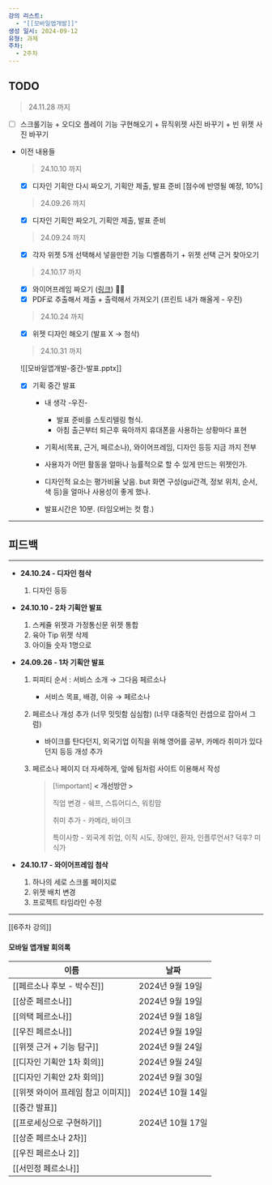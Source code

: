 ```yaml
---
강의 리스트:
  - "[[모바일앱개발]]"
생성 일시: 2024-09-12
유형: 과제
주차:
  - 2주차
---
```

## TODO

> 24.11.28 까지

- [ ] 스크롤기능 + 오디오 플레이 기능 구현해오기 + 뮤직위젯 사진 바꾸기 + 빈 위젯 사진 바꾸기

  

- 이전 내용들
    
    > 24.10.10 까지
    
    - [x] 디자인 기획안 다시 짜오기, 기획안 제출, 발표 준비 [점수에 반영될 예정, 10%]
    
      
    
    > 24.09.26 까지
    
    - [x] 디자인 기획안 짜오기, 기획안 제출, 발표 준비
    
      
    
    > 24.09.24 까지
    
    - [x] 각자 위젯 5개 선택해서 넣을만한 기능 디벨롭하기 + 위젯 선택 근거 찾아오기
    
    > 24.10.17 까지
    
    - [x] 와이어프레임 짜오기 ([링크](https://www.figma.com/design/NoNOZkQoj2AyxeiRSovzNb/Untitled?node-id=0-1&t=jEErhQt2evSkBfGc-1)) 👍🏻
    - [x] PDF로 추출해서 제출 + 출력해서 가져오기 (프린트 내가 해올게 - 우진)
    
    > 24.10.24 까지
    
    - [x] 위젯 디자인 해오기 (발표 X → 첨삭)
    
    > 24.10.31 까지
    
    ![[모바일앱개발-중간-발표.pptx]]
    
    - [x] 기획 중간 발표
        
        - 내 생각 -우진-
            - 발표 준비를 스토리텔링 형식.
            - 아침 출근부터 퇴근후 육아까지 휴대폰을 사용하는 상황마다 표현
            
        
        - 기획서(목표, 근거, 페르소나), 와이어프레임, 디자인 등등 지금 까지 전부
        - 사용자가 어떤 활동을 얼마나 능률적으로 할 수 있게 만드는 위젯인가.
        - 디자인적 요소는 평가비율 낮음. but 화면 구성(gui간격, 정보 위치, 순서, 색 등)을 얼마나 사용성이 좋게 했나.
        - 발표시간은 10분. (타임오버는 컷 함.)

---

## 피드백

---

- **24.10.24 - 디자인 첨삭**
    1. 디자인 등등
- **24.10.10 - 2차 기획안 발표**
    1. 스케쥴 위젯과 가정통신문 위젯 통합
    2. 육아 Tip 위젯 삭제
    3. 아이들 숫자 1명으로
- **24.09.26 - 1차 기획안 발표**
    1. 피피티 순서 : 서비스 소개 → 그다음 페르소나
        - 서비스 목표, 배경, 이유 → 페르소나
    2. 페르소나 개성 추가 (너무 밋밋함 심심함) (너무 대중적인 컨셉으로 잡아서 그럼)
        - 바이크를 탄다던지, 외국기업 이직을 위해 영어를 공부, 카메라 취미가 있다던지 등등 개성 추가
    3. 페르소나 페이지 더 자세하게, 앞에 팀처럼 사이트 이용해서 작성
        
        > [!important] **< 개선방안 >**
        > 
        > 직업 변경 - 쉐프, 스튜어디스, 워킹맘
        > 
        > 취미 추가 - 카메라, 바이크
        > 
        > 특이사항 - 외국계 취업, 이직 시도, 장애인, 환자, 인플루언서? 덕후? 미식가
        
- **24.10.17 - 와이어프레임 첨삭**
    1. 하나의 세로 스크롤 페이지로
    2. 위젯 배치 변경
    3. 프로젝트 타임라인 수정

  

---

[[6주차 강의]]

  

#### 모바일 앱개발 회의록

|이름|날짜|
|---|---|
|[[페르소나 후보 - 박수진]]|2024년 9월 19일|
|[[상준 페르소나]]|2024년 9월 19일|
|[[의택 페르소나]]|2024년 9월 18일|
|[[우진 페르소나]]|2024년 9월 19일|
|[[위젯 근거 + 기능 탐구]]|2024년 9월 24일|
|[[디자인 기획안 1차 회의]]|2024년 9월 24일|
|[[디자인 기획안 2차 회의]]|2024년 9월 30일|
|[[위젯 와이어 프레임 참고 이미지]]|2024년 10월 14일|
|[[중간 발표]]||
|[[프로세싱으로 구현하기]]|2024년 10월 17일|
|[[상준 페르소나 2차]]||
|[[우진 페르소나 2]]||
|[[서민정 페르소나]]||